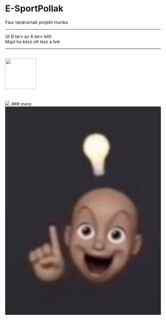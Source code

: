 # E-SportPollak
Faur tanárúrnak projekt munka

<hr>
(A B terv az A terv lett) <br>
Majd ha kész ott lesz a link

<hr>



<br>
<img src="https://img1.picmix.com/output/pic/normal/6/1/0/6/12126016_fcf13.gif" width="100" height="100">
<br>
<br>
<br>
<img src="https://media.tenor.com/Z6SD6vtXZS8AAAAj/merp.gif">
### merp
<img src="heureka.jpg">
